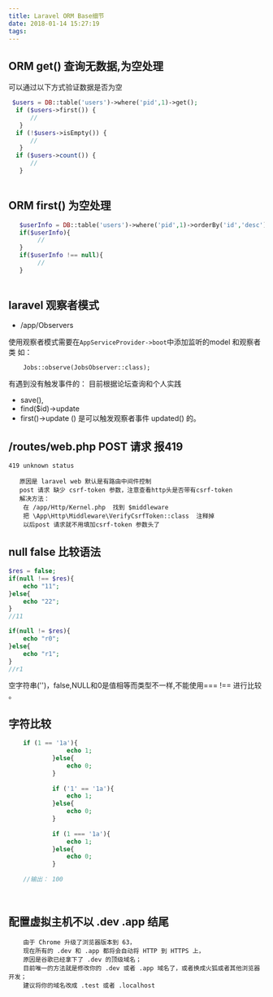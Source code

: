 ```yaml
---
title: Laravel ORM Base细节
date: 2018-01-14 15:27:19
tags:
---
```


## ORM  get() 查询无数据,为空处理
可以通过以下方式验证数据是否为空
```php
 $users = DB::table('users')->where('pid',1)->get();
  if ($users->first()) {
      //
   } 
  if (!$users->isEmpty()) {
      //
   } 
  if ($users->count()) {
      //
   }
 
```
## ORM first() 为空处理

```php
   $userInfo = DB::table('users')->where('pid',1)->orderBy('id','desc')->first(); 
   if($userInfo){
        //
   }
   if($userInfo !== null){
        //
   }
   
```

##  laravel 观察者模式

- /app/Observers

使用观察者模式需要在`AppServiceProvider->boot`中添加监听的model 和观察者类
如：
```
    Jobs::observe(JobsObserver::class);
```
有遇到没有触发事件的：
目前根据论坛查询和个人实践 
- save(), 
- find($id)->update 
- first()->update () 
是可以触发观察者事件 updated() 的。


## /routes/web.php  POST 请求 报419


`419 unknown status`

```
   原因是 laravel web 默认是有路由中间件控制
   post 请求 缺少 csrf-token 参数，注意查看http头是否带有csrf-token
   解决方法：
    在 /app/Http/Kernel.php  找到 $middleware
    把 \App\Http\Middleware\VerifyCsrfToken::class  注释掉
    以后post 请求就不用填加csrf-token 参数头了
```


##  null false  比较语法
```php
$res = false;
if(null !== $res){
    echo "11";
}else{
    echo "22";
}
//11

if(null != $res){
    echo "r0";
}else{
    echo "r1";
}
//r1

```
空字符串('')，false,NULL和0是值相等而类型不一样,不能使用=== !== 进行比较 。

## 字符比较

```php
    if (1 == '1a'){
                echo 1;
            }else{
                echo 0;
            }
    
            if ('1' == '1a'){
                echo 1;
            }else{
                echo 0;
            }
    
            if (1 === '1a'){
                echo 1;
            }else{
                echo 0;
            }
    
    //输出： 100
    
    
```

##  配置虚拟主机不以 .dev  .app 结尾

```
    由于 Chrome 升级了浏览器版本到 63，
    现在所有的 .dev 和 .app 都将会自动将 HTTP 到 HTTPS 上，
    原因是谷歌已经拿下了 .dev 的顶级域名；
    目前唯一的方法就是修改你的 .dev 或者 .app 域名了，或者换成火狐或者其他浏览器开发；
    建议将你的域名改成 .test 或者 .localhost
```